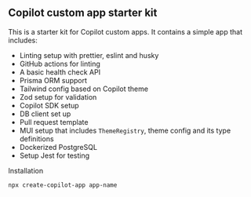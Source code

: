 ## Copilot custom app starter kit

This is a starter kit for Copilot custom apps. It contains a simple app that includes:

- Linting setup with prettier, eslint and husky
- GitHub actions for linting
- A basic health check API
- Prisma ORM support
- Tailwind config based on Copilot theme
- Zod setup for validation
- Copilot SDK setup
- DB client set up
- Pull request template
- MUI setup that includes `ThemeRegistry`, theme config and its type definitions
- Dockerized PostgreSQL
- Setup Jest for testing

Installation

```shell
npx create-copilot-app app-name
```
